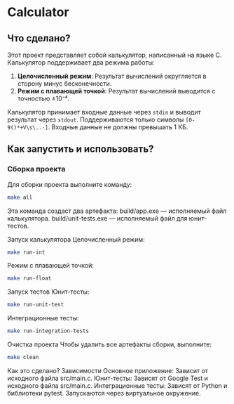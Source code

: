 # Calculator

## Что сделано?
Этот проект представляет собой калькулятор, написанный на языке C. Калькулятор поддерживает два режима работы:
1. **Целочисленный режим**: Результат вычислений округляется в сторону минус бесконечности.
2. **Режим с плавающей точкой**: Результат вычислений выводится с точностью ±10⁻⁴.

Калькулятор принимает входные данные через `stdin` и выводит результат через `stdout`. Поддерживаются только символы `[0-9()*+V\s\..-]`. Входные данные не должны превышать 1 КБ.

## Как запустить и использовать?
### Сборка проекта
Для сборки проекта выполните команду:
```bash
make all
```
Эта команда создаст два артефакта:
build/app.exe — исполняемый файл калькулятора.
build/unit-tests.exe — исполняемый файл для юнит-тестов.

Запуск калькулятора
Целочисленный режим:
```bash
make run-int
```
Режим с плавающей точкой:
```bash
make run-float
```
Запуск тестов
Юнит-тесты:
```bash
make run-unit-test
```
Интеграционные тесты:
```bash
make run-integration-tests
```
Очистка проекта
Чтобы удалить все артефакты сборки, выполните:
```bash
make clean
```
Как это сделано?
Зависимости
Основное приложение:
Зависит от исходного файла src/main.c.
Юнит-тесты:
Зависят от Google Test и исходного файла src/main.c.
Интеграционные тесты:
Зависят от Python и библиотеки pytest.
Запускаются через виртуальное окружение.
